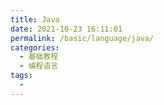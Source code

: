```yaml
---
title: Java
date: 2021-10-23 16:11:01
permalink: /basic/language/java/
categories:
  - 基础教程
  - 编程语言
tags:
  - 
---
```

